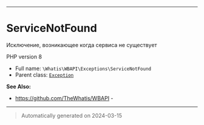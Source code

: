 ***

# ServiceNotFound

Исключение, возникающее когда
сервиса не существует

PHP version 8

* Full name: `\Whatis\WBAPI\Exceptions\ServiceNotFound`
* Parent class: [`Exception`](../../../Exception.md)

**See Also:**

* https://github.com/TheWhatis/WBAPI - 






***
> Automatically generated on 2024-03-15
